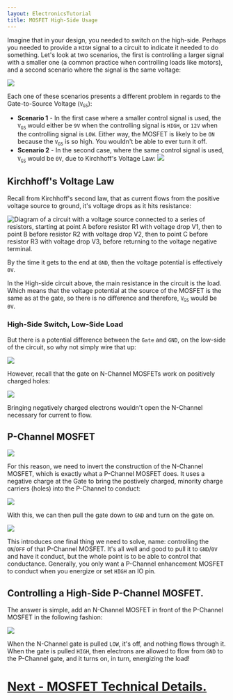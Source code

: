 ```yaml
---
layout: ElectronicsTutorial
title: MOSFET High-Side Usage
---
```


Imagine that in your design, you needed to switch on the high-side. Perhaps you needed to provide a `HIGH` signal to a circuit to indicate it needed to do something. Let's look at two scenarios, the first is controlling a larger signal with a smaller one (a common practice when controlling loads like motors), and a second scenario where the signal is the same voltage:

![](../Support_Files/High-Side_N-Channel_MOSFETs.jpg)

Each one of these scenarios presents a different problem in regards to the Gate-to-Source Voltage (`V`<sub>`GS`</sub>):

* **Scenario 1** - In the first case where a smaller control signal is used, the `V`<sub>`GS`</sub> would either be `9V` when the controlling signal is `HIGH`, or `12V` when the controlling signal is `LOW`. Either way, the MOSFET is likely to be `ON` because the `V`<sub>`GS`</sub> is so high. You wouldn't be able to ever turn it off.
* **Scenario 2** - In the second case, where the same control signal is used, `V`<sub>`GS`</sub> would be `0V`, due to Kirchhoff's Voltage Law: 
    ![](../Support_Files/High-Side.png)

## Kirchhoff's Voltage Law

Recall from Kirchhoff's second law, that as current flows from the positive voltage source to ground, it's voltage drops as it hits resistance:

![Diagram of a circuit with a voltage source connected to a series of resistors, starting at point A before resistor R1 with voltage drop V1, then to point B before resistor R2 with voltage drop V2, then to point C before resistor R3 with voltage drop V3, before returning to the voltage negative terminal.](../../Part5/Support_Files/Kirchhoffs_Voltage_Law.svg)

By the time it gets to the end at `GND`, then the voltage potential is effectively `0V`.

In the High-side circuit above, the main resistance in the circuit is the load. Which means that the voltage potential at the source of the MOSFET is the same as at the gate, so there is no difference and therefore, `V`<sub>`GS`</sub> would be `0V`. 

### High-Side Switch, Low-Side Load

But there is a potential difference between the `Gate` and `GND`, on the low-side of the circuit, so why not simply wire that up:

![](../Support_Files/High-Side_N-Channel_MOSFET_to_GND.jpg)

However, recall that the gate on N-Channel MOSFETs work on positively charged holes:

![](../Support_Files/MOSFET_Gate_Voltage.svg)

Bringing negatively charged electrons wouldn't open the N-Channel necessary for current to flow.

## P-Channel MOSFET

![](../Support_Files/P-Channel_MOSFET_Symbol.png)

For this reason, we need to invert the construction of the N-Channel MOSFET, which is exactly what a P-Channel MOSFET does. It uses a negative charge at the Gate to bring the postively charged, minority charge carriers (holes) into the P-Channel to conduct:

![](../Support_Files/P-Channel_MOSFET.png)

With this, we can then pull the gate down to `GND` and turn on the gate on.

![](../Support_Files/High-side_P-Chan_to_GND.jpg)

This introduces one final thing we need to solve, name: controlling the `ON`/`OFF` of that P-Channel MOSFET. It's all well and good to pull it to `GND`/`0V` and have it conduct, but the whole point is to be able to control that conductance. Generally, you only want a P-Channel enhancement MOSFET to conduct when you energize or set `HIGH` an IO pin.

## Controlling a High-Side P-Channel MOSFET.

The answer is simple, add an N-Channel MOSFET in front of the P-Channel MOSFET in the following fashion:

![](../Support_Files/High-SIde-P-Channel_w_N-Channel_Control.png)

When the N-Channel gate is pulled `LOW`, it's off, and nothing flows through it. When the gate is pulled `HIGH`, then electrons are allowed to flow from `GND` to the P-Channel gate, and it turns on, in turn, energizing the load!

# [Next - MOSFET Technical Details.](../MOSFET_Technical_Details/)